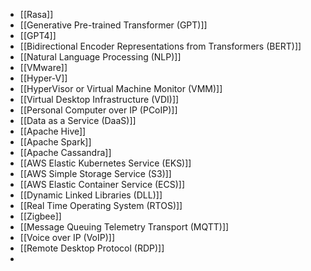 - [[Rasa]]
- [[Generative Pre-trained Transformer (GPT)]]
- [[GPT4]]
- [[Bidirectional Encoder Representations from Transformers (BERT)]]
- [[Natural Language Processing (NLP)]]
- [[VMware]]
- [[Hyper-V]]
- [[HyperVisor or Virtual Machine Monitor (VMM)]]
- [[Virtual Desktop Infrastructure (VDI)]]
- [[Personal Computer over IP (PCoIP)]]
- [[Data as a Service (DaaS)]]
- [[Apache Hive]]
- [[Apache Spark]]
- [[Apache Cassandra]]
- [[AWS Elastic Kubernetes Service (EKS)]]
- [[AWS Simple Storage Service (S3)]]
- [[AWS Elastic Container Service (ECS)]]
- [[Dynamic Linked Libraries (DLL)]]
- [[Real Time Operating System (RTOS)]]
- [[Zigbee]]
- [[Message Queuing Telemetry Transport (MQTT)]]
- [[Voice over IP (VoIP)]]
- [[Remote Desktop Protocol (RDP)]]
- 